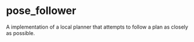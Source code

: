 pose_follower
=============

A implementation of a local planner that attempts to follow a plan as closely as possible.
